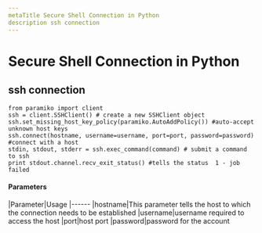 ```yaml
---
metaTitle Secure Shell Connection in Python
description ssh connection
---
```


# Secure Shell Connection in Python



## ssh connection


```
from paramiko import client
ssh = client.SSHClient() # create a new SSHClient object
ssh.set_missing_host_key_policy(paramiko.AutoAddPolicy()) #auto-accept unknown host keys
ssh.connect(hostname, username=username, port=port, password=password) #connect with a host
stdin, stdout, stderr = ssh.exec_command(command) # submit a command to ssh
print stdout.channel.recv_exit_status() #tells the status  1 - job failed

```



#### Parameters


|Parameter|Usage
|------
|hostname|This parameter tells the host to which the connection needs to be established
|username|username required to access the host
|port|host port
|password|password for the account

